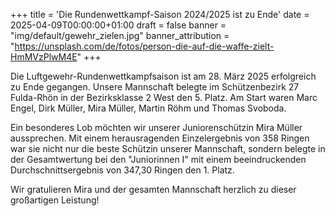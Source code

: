 +++
title = 'Die Rundenwettkampf-Saison 2024/2025 ist zu Ende'
date = 2025-04-09T00:00:00+01:00
draft = false
banner = "img/default/gewehr_zielen.jpg"
banner_attribution = "https://unsplash.com/de/fotos/person-die-auf-die-waffe-zielt-HmMVzPlwM4E"
+++

Die Luftgewehr-Rundenwettkampfsaison ist am 28. März 2025 erfolgreich zu Ende gegangen. Unsere Mannschaft belegte im Schützenbezirk 27 Fulda-Rhön in der Bezirksklasse 2 West den 5. Platz. Am Start waren Marc Engel, Dirk Müller, Mira Müller, Martin Röhm und Thomas Svoboda.

Ein besonderes Lob möchten wir unserer Juniorenschützin Mira Müller aussprechen. Mit einem herausragenden Einzelergebnis von 358 Ringen war sie nicht nur die beste Schützin unserer Mannschaft, sondern belegte in der Gesamtwertung bei den "Juniorinnen I" mit einem beeindruckenden Durchschnittsergebnis von 347,30 Ringen den 1. Platz.

Wir gratulieren Mira und der gesamten Mannschaft herzlich zu dieser großartigen Leistung!